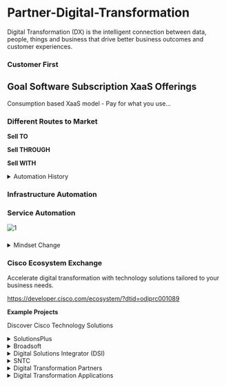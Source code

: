 # Partner-Digital-Transformation

Digital Transformation (DX) is the intelligent
connection between data, people, things and
business that drive better business outcomes
and customer experiences.

### Customer First

## Goal Software Subscription XaaS Offerings

Consumption based XaaS model - Pay for what you use...

### Different Routes to Market

**Sell TO**

**Sell THROUGH**

**Sell WITH**







<details>
<summary>Automation History</summary>

  
Automation, the application of machines to tasks once
performed by human beings or, increasingly, to tasks
that would otherwise be impossible. Although the term
mechanization is often used to refer to the simple
replacement of human labour by machines, automation
generally implies the integration of machines into a self
governing system. Automation has revolutionized those
areas in which it has been introduced, and there is
scarcely an aspect of modern life that has been
unaffected by it.
The term automation was coined in the automobile
industry about 1946 to describe the increased use of
automatic devices and controls in mechanized
production lines. The origin of the word is attributed to
D.S. Harder, an engineering manager at the Ford Motor
Company at the time.
https://www.britannica.com/technology/automation
  
</details>

### Infrastructure Automation

### Service Automation

![1](https://user-images.githubusercontent.com/9085386/176254449-34ba3963-1748-4fa7-a085-7eae487af17b.png)

### 


<details>
<summary> Mindset Change </summary>

<img width="1273" alt="CleanShot-Preview202206-29 at 07 03 00@2x" src="https://user-images.githubusercontent.com/9085386/176431892-977ca465-240b-483d-ac93-6bbf72ffb386.png">
  
![CleanShot-Firefox202206-29 at 07 34 31](https://user-images.githubusercontent.com/9085386/176437402-05679604-36cd-48b3-87eb-759efde12310.png)



</details>


### Cisco Ecosystem Exchange

Accelerate digital transformation with technology solutions tailored to your business needs.

https://developer.cisco.com/ecosystem/?dtid=odiprc001089

**Example Projects** 

Discover Cisco Technology Solutions


<details>
<summary>SolutionsPlus</summary>

SolutionsPlus partners offer a select set of tested "Cisco Compatible" products on the Cisco Systems global price list. This makes it easy for customers to find and purchase Cisco Ecosystem products from Cisco sales teams and channel partners to meet your specific business and technology needs.





**What SolutionsPlus are doing?**
  
</details>

<details>
<summary>Broadsoft</summary>

Broadsoft's solutions partners are innovators across the cloud communications and collaboration value chain. Explore the broad range of categories and partners that are part of our BroadSoft Ecosystem.

**What Broadsoft's solutions partners are doing?**
  
</details>


<details>
<summary>Digital Solutions Integrator (DSI)</summary>

Meet the integrators who specialize in digital solutions. They know how to integrate digital capabilities across all business operations, and are experts at driving those conversations with customers.






**What DSI partners are doing?**
  
**KLA**

KLA Laboratories, Inc. is an industry leader in the assessment, design, engineering, installation, certification, and support of networks, physical infrastructure, Wi-Fi, Industrial IoT, collaboration and audio/visual systems.

KLA provides Turn-Key Solutions for all projects leveraging both internal resources and partner resources to maximize efficiency and provide cost-effective solutions.
  
</details>


<details>
<summary>SNTC</summary>

![CleanShot-Safari202206-28 at 21 09 37](https://user-images.githubusercontent.com/9085386/176335911-590fca9a-aedf-4fb1-a83a-bd6dd38fe006.png)


https://www.cisco.com/c/en/us/support/services/smart-net-total-care/index.html

Prerequisites for Self-Service Onboarding
In order to complete the self-service onboarding process, you must meet these requirements:
You must have a valid Cisco account profile. If you do not have a Cisco username and account profile, refer to the Registration page.
Your profile must have one or more smart-entitled contracts associated with it. Some examples of smart-entitled contracts include SMARTnet (now Smart Net Total Care), SP Base, TelePresence, Essential Operate, and Solution Support.

**Service APIs**

https://developer.cisco.com/docs/service-apis/#!introduction-to-cisco-services-apis/introduction-to-cisco-services-apis

**Resources**

https://community.cisco.com/t5/smart-net-total-care-portal-and/cisco-sntc-portal-registration/td-p/4640157

https://community.cisco.com/t5/smart-net-total-care-blogs/services-apis-are-available/ba-p/3728792#M105

https://www.cisco.com/c/en/us/support/services/sntc-portal/video-resources-partner.html

</details>

<details>
<summary> Digital Transformation Partners</summary>
  
**Tail-f**
  
Cisco® Network Services Orchestrator (NSO) enabled by Tail-f® is an industry-leading orchestration platform for hybrid networks. It provides comprehensive lifecycle service automation to enable you to design and deliver high-quality services faster and more easily.
NSO is a model driven (YANG) platform for automating your network orchestration. It supports multi-vendor networks through a rich variety of Network Element Drivers (NEDs).

https://www.tail-f.com/
  
  
</details>

<details>
<summary> Digital Transformation Applications</summary>
  
**NSO**
  
Cisco® Network Services Orchestrator (NSO) enabled by Tail-f® is an industry-leading orchestration platform for hybrid networks. It provides comprehensive lifecycle service automation to enable you to design and deliver high-quality services faster and more easily.
NSO is a model driven (YANG) platform for automating your network orchestration. It supports multi-vendor networks through a rich variety of Network Element Drivers (NEDs).

**Video Series**
  
https://community.cisco.com/t5/nso-developer-hub-blogs/nso-developer-days-2018-video-links/ba-p/3682921
  
**Cisco Crosswork Network Automation**
  
https://www.cisco.com/c/en/us/products/cloud-systems-management/crosswork-network-automation/index.html
  
  
</details>
